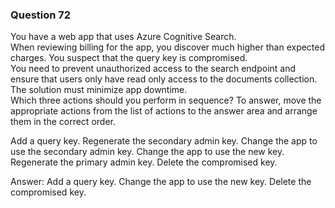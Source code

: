 ### Question 72

You have a web app that uses Azure Cognitive Search.  
When reviewing billing for the app, you discover much higher than expected charges. You suspect that the query key is compromised.  
You need to prevent unauthorized access to the search endpoint and ensure that users only have read only access to the documents collection. The solution must minimize app downtime.  
Which three actions should you perform in sequence? To answer, move the appropriate actions from the list of actions to the answer area and arrange them in the correct order.

Add a query key.
Regenerate the secondary admin key.
Change the app to use the secondary admin key.
Change the app to use the new key.
Regenerate the primary admin key.
Delete the compromised key.

Answer:
Add a query key.
Change the app to use the new key.
Delete the compromised key.

